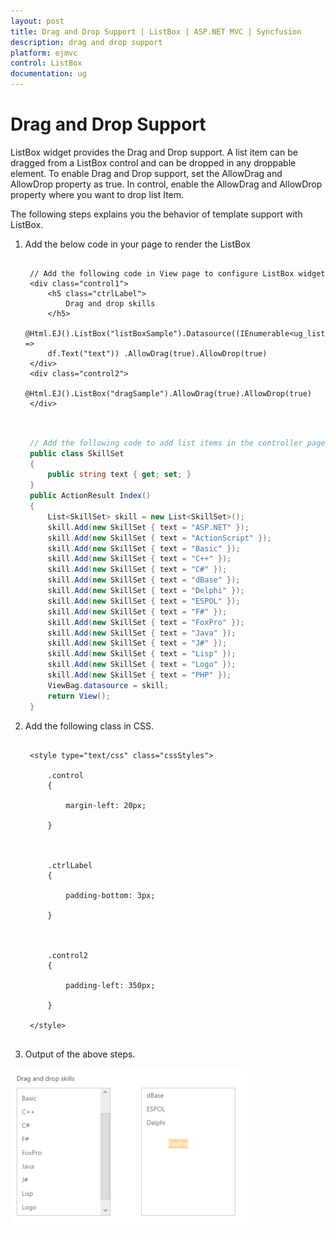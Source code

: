 ```yaml
---
layout: post
title: Drag and Drop Support | ListBox | ASP.NET MVC | Syncfusion
description: drag and drop support
platform: ejmvc
control: ListBox
documentation: ug
---
```


# Drag and Drop Support

ListBox widget provides the Drag and Drop support. A list item can be dragged from a ListBox control and can be dropped in any droppable element. To enable Drag and Drop support, set the AllowDrag and AllowDrop property as true. In control, enable the AllowDrag and AllowDrop property where you want to drop list Item.

The following steps explains you the behavior of template support with ListBox.

1. Add the below code in your page to render the ListBox


   ~~~ cshtml

	// Add the following code in View page to configure ListBox widget 
	<div class="control1"> 
		<h5 class="ctrlLabel">
			Drag and drop skills 
		</h5>
		@Html.EJ().ListBox("listBoxSample").Datasource((IEnumerable<ug_listbox.controllers.SkillSet>)ViewBag.datasource).ListBoxFields(df =>
		df.Text("text")) .AllowDrag(true).AllowDrop(true)
	</div>
	<div class="control2"> 
		@Html.EJ().ListBox("dragSample").AllowDrag(true).AllowDrop(true)
	</div>
		
   ~~~
   
   
   ~~~ csharp
		
	// Add the following code to add list items in the controller page  
	public class SkillSet 
	{          
		public string text { get; set; }     
	}       
	public ActionResult Index()   
	{        
		List<SkillSet> skill = new List<SkillSet>();   
		skill.Add(new SkillSet { text = "ASP.NET" });    
		skill.Add(new SkillSet { text = "ActionScript" }); 
		skill.Add(new SkillSet { text = "Basic" });      
		skill.Add(new SkillSet { text = "C++" });       
		skill.Add(new SkillSet { text = "C#" });      
		skill.Add(new SkillSet { text = "dBase" });   
		skill.Add(new SkillSet { text = "Delphi" });      
		skill.Add(new SkillSet { text = "ESPOL" });     
		skill.Add(new SkillSet { text = "F#" });      
		skill.Add(new SkillSet { text = "FoxPro" });  
		skill.Add(new SkillSet { text = "Java" });   
		skill.Add(new SkillSet { text = "J#" });    
		skill.Add(new SkillSet { text = "Lisp" });  
		skill.Add(new SkillSet { text = "Logo" });   
		skill.Add(new SkillSet { text = "PHP" });  
		ViewBag.datasource = skill;     
		return View();  
	}

   ~~~
   


2. Add the following class in CSS. 


   ~~~ cshtml 

	<style type="text/css" class="cssStyles">

		.control 
		{

			margin-left: 20px;

		}



		.ctrlLabel 
		{

			padding-bottom: 3px;

		}



		.control2 
		{

			padding-left: 350px;

		}

	</style>


   ~~~
   


3. Output of the above steps.

![](Drag-and-Drop-Support_images/Drag-and-Drop-Support_img1.png)



